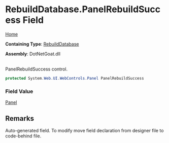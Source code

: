 # RebuildDatabase\.PanelRebuildSuccess Field

[Home](../../../../../README.md)

**Containing Type**: [RebuildDatabase](../README.md)

**Assembly**: DotNetGoat\.dll

\
PanelRebuildSuccess control\.

```csharp
protected System.Web.UI.WebControls.Panel PanelRebuildSuccess
```

### Field Value

[Panel](https://docs.microsoft.com/en-us/dotnet/api/system.web.ui.webcontrols.panel)

## Remarks

Auto\-generated field\.
To modify move field declaration from designer file to code\-behind file\.